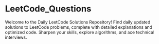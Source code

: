 # LeetCode_Questions
Welcome to the Daily LeetCode Solutions Repository! Find daily updated solutions to LeetCode problems, complete with detailed explanations and optimized code. Sharpen your skills, explore algorithms, and ace technical interviews.

